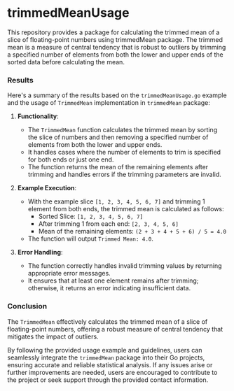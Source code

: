 # trimmedMeanUsage

This repository provides a package for calculating the trimmed mean of a slice of floating-point numbers using trimmedMean package. The trimmed mean is a measure of central tendency that is robust to outliers by trimming a specified number of elements from both the lower and upper ends of the sorted data before calculating the mean.

### Results

Here's a summary of the results based on the `trimmedMeanUsage.go` example and the usage of `TrimmedMean` implementation in `trimmedMean` package:

1. **Functionality**:
   - The `TrimmedMean` function calculates the trimmed mean by sorting the slice of numbers and then removing a specified number of elements from both the lower and upper ends.
   - It handles cases where the number of elements to trim is specified for both ends or just one end.
   - The function returns the mean of the remaining elements after trimming and handles errors if the trimming parameters are invalid.

2. **Example Execution**:
   - With the example slice `[1, 2, 3, 4, 5, 6, 7]` and trimming 1 element from both ends, the trimmed mean is calculated as follows:
     - Sorted Slice: `[1, 2, 3, 4, 5, 6, 7]`
     - After trimming 1 from each end: `[2, 3, 4, 5, 6]`
     - Mean of the remaining elements: `(2 + 3 + 4 + 5 + 6) / 5 = 4.0`
   - The function will output `Trimmed Mean: 4.0`.

3. **Error Handling**:
   - The function correctly handles invalid trimming values by returning appropriate error messages.
   - It ensures that at least one element remains after trimming; otherwise, it returns an error indicating insufficient data.

### Conclusion

The `TrimmedMean` effectively calculates the trimmed mean of a slice of floating-point numbers, offering a robust measure of central tendency that mitigates the impact of outliers.

By following the provided usage example and guidelines, users can seamlessly integrate the `trimmedMean` package into their Go projects, ensuring accurate and reliable statistical analysis. If any issues arise or further improvements are needed, users are encouraged to contribute to the project or seek support through the provided contact information.